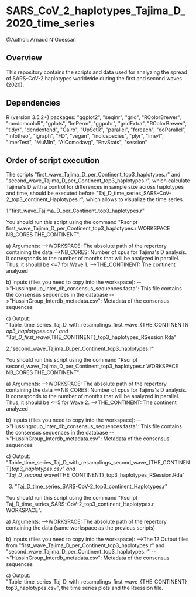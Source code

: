 # SARS_CoV_2_haplotypes_Tajima_D_2020_time_series
@Author: Arnaud N'Guessan

## Overview
This repository contains the scripts and data used for analyzing the spread of SARS-CoV-2 haplotypes worldwide during the first and second waves (2020). 

## Dependencies
R (version 3.5.2+) packages: "ggplot2", "seqinr", "grid", "RColorBrewer", "randomcoloR", "gplots", "lmPerm", "ggpubr", "gridExtra", "RColorBrewer", "tidyr", "dendextend", "Cairo", "UpSetR", "parallel", "foreach", "doParallel", "infotheo", "igraph", "FD", "vegan", "indicspecies", "plyr", "lme4", "lmerTest", "MuMIn", "AICcmodavg", "EnvStats", "session"

## Order of script execution
The scripts "first_wave_Tajima_D_per_Continent_top3_haplotypes.r" and "second_wave_Tajima_D_per_Continent_top3_haplotypes.r", which calculate Tajima's D with a control for differences in sample size across haplotypes and time, should be executed before "Taj_D_time_series_SARS-CoV-2_top3_continent_Haplotypes.r", which allows to visualize the time series. 

1."first_wave_Tajima_D_per_Continent_top3_haplotypes.r"

You should run this script using the command "Rscript first_wave_Tajima_D_per_Continent_top3_haplotypes.r WORKSPACE NB_CORES THE_CONTINENT".

a) Arguments:
-->WORKSPACE: The absolute path of the repertory containing the data 
-->NB_CORES: Number of cpus for Tajima's D analysis. It corresponds to the number of months that will be analyzed in parallel. Thus, it should be <=7 for Wave 1.
-->THE_CONTINENT: The continent analyzed

b) Inputs (files you need to copy into the workspace): 
-->"Hussingroup_Inter_db_consensus_sequences.fasta": This file contains the consensus sequences in the database
-->"HussinGroup_Interdb_metadata.csv": Metadata of the consensus sequences

c) Output: "Table_time_series_Taj_D_with_resamplings_first_wave_{THE_CONTINENT}_top3_haplotypes.csv" and "Taj_D_first_wave_{THE_CONTINENT}_top3_haplotypes_RSession.Rda"

2."second_wave_Tajima_D_per_Continent_top3_haplotypes.r"

You should run this script using the command "Rscript second_wave_Tajima_D_per_Continent_top3_haplotypes.r WORKSPACE NB_CORES THE_CONTINENT".

a) Arguments:
-->WORKSPACE: The absolute path of the repertory containing the data 
-->NB_CORES: Number of cpus for Tajima's D analysis. It corresponds to the number of months that will be analyzed in parallel. Thus, it should be <=5 for Wave 2.
-->THE_CONTINENT: The continent analyzed

b) Inputs (files you need to copy into the workspace): 
-->"Hussingroup_Inter_db_consensus_sequences.fasta": This file contains the consensus sequences in the database
-->"HussinGroup_Interdb_metadata.csv": Metadata of the consensus sequences

c) Output: "Table_time_series_Taj_D_with_resamplings_second_wave_{THE_CONTINENT}_top3_haplotypes.csv"  and "Taj_D_second_wave_{THE_CONTINENT}_top3_haplotypes_RSession.Rda"

3. "Taj_D_time_series_SARS-CoV-2_top3_continent_Haplotypes.r"

You should run this script using the command "Rscript Taj_D_time_series_SARS-CoV-2_top3_continent_Haplotypes.r WORKSPACE".

a) Arguments:
-->WORKSPACE: The absolute path of the repertory containing the data (same workspace as the previous scripts)

b) Inputs (files you need to copy into the workspace): 
-->The 12 Output files from "first_wave_Tajima_D_per_Continent_top3_haplotypes.r" and "second_wave_Tajima_D_per_Continent_top3_haplotypes.r"
-->"HussinGroup_Interdb_metadata.csv": Metadata of the consensus sequences

c) Output: "Table_time_series_Taj_D_with_resamplings_first_wave_{THE_CONTINENT}_top3_haplotypes.csv", the time series plots and the Rsession file.

